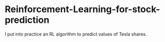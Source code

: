 # Reinforcement-Learning-for-stock-prediction
I put into practice an RL algorithm to predict values of Tesla shares.

